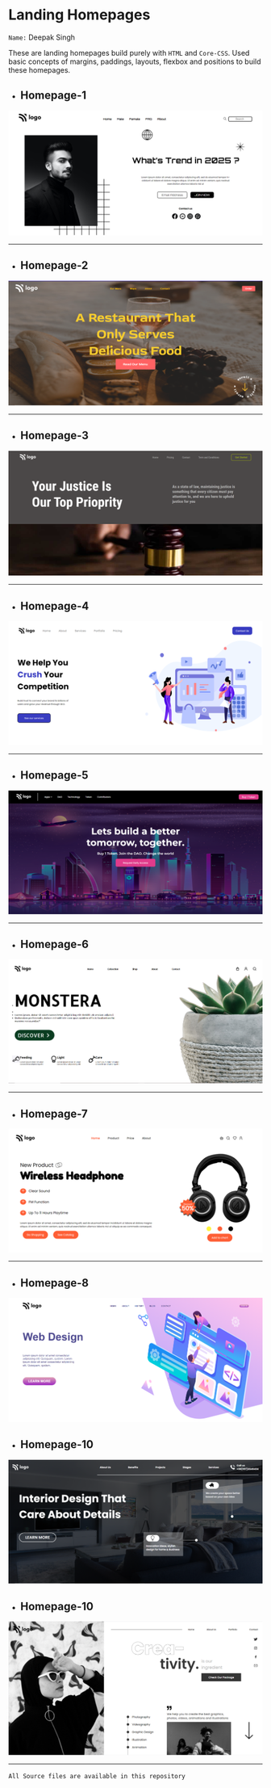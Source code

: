 # Landing Homepages

`Name:`
 Deepak Singh

 These are landing homepages build purely with `HTML` and `Core-CSS`. Used basic concepts of margins, paddings, layouts, flexbox and positions to build these homepages.



  - ## Homepage-1
  ![Screenshot1](/Screenshots/1.png)

  ***

  - ## Homepage-2
  ![Screenshot1](/Screenshots/2.png)

  ***

  - ## Homepage-3
  ![Screenshot1](/Screenshots/3.png)

  ***

  - ## Homepage-4
  ![Screenshot1](/Screenshots/4.png)

  ***

  - ## Homepage-5
  ![Screenshot1](/Screenshots/5.png)

  ***

  - ## Homepage-6
  ![Screenshot1](/Screenshots/6.png)

  ***

  - ## Homepage-7
  ![Screenshot1](/Screenshots/7.png)

  ***
  - ## Homepage-8
  ![Screenshot1](/Screenshots/8.png)

  - ## Homepage-10
  ![Screenshot1](/Screenshots/9.png)

  - ## Homepage-10
  ![Screenshot1](/Screenshots/10.png)

  ***

  `All Source files are available in this repository`

  